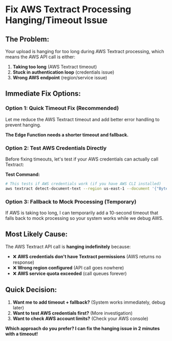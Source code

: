 # Fix AWS Textract Processing Hanging/Timeout Issue

## The Problem:
Your upload is hanging for too long during AWS Textract processing, which means the AWS API call is either:
1. **Taking too long** (AWS Textract timeout)
2. **Stuck in authentication loop** (credentials issue)
3. **Wrong AWS endpoint** (region/service issue)

## Immediate Fix Options:

### Option 1: Quick Timeout Fix (Recommended)
Let me reduce the AWS Textract timeout and add better error handling to prevent hanging.

**The Edge Function needs a shorter timeout and fallback.**

### Option 2: Test AWS Credentials Directly
Before fixing timeouts, let's test if your AWS credentials can actually call Textract:

**Test Command:**
```bash
# This tests if AWS credentials work (if you have AWS CLI installed)
aws textract detect-document-text --region us-east-1 --document '{"Bytes":"base64testdata"}' --dry-run
```

### Option 3: Fallback to Mock Processing (Temporary)
If AWS is taking too long, I can temporarily add a 10-second timeout that falls back to mock processing so your system works while we debug AWS.

## Most Likely Cause:
The AWS Textract API call is **hanging indefinitely** because:
- ❌ **AWS credentials don't have Textract permissions** (AWS returns no response)
- ❌ **Wrong region configured** (API call goes nowhere)
- ❌ **AWS service quota exceeded** (call queues forever)

## Quick Decision:
1. **Want me to add timeout + fallback?** (System works immediately, debug later)
2. **Want to test AWS credentials first?** (More investigation)
3. **Want to check AWS account limits?** (Check your AWS console)

**Which approach do you prefer? I can fix the hanging issue in 2 minutes with a timeout!**